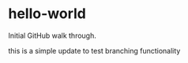 # hello-world
Initial GitHub walk through. 


this is a simple update to test branching functionality  
